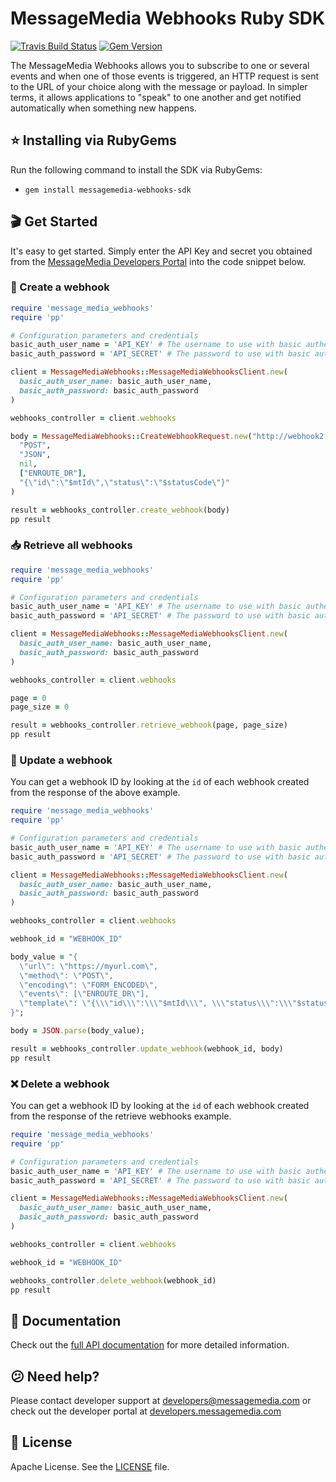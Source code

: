 # MessageMedia Webhooks Ruby SDK
[![Travis Build Status](https://api.travis-ci.org/messagemedia/webhooks-ruby-sdk.svg?branch=master)](https://travis-ci.org/messagemedia/webhooks-ruby-sdk)
[![Gem Version](https://badge.fury.io/rb/messagemedia_webhooks_sdk.svg)](https://badge.fury.io/rb/messagemedia_webhooks_sdk)

The MessageMedia Webhooks allows you to subscribe to one or several events and when one of those events is triggered, an HTTP request is sent to the URL of your choice along with the message or payload. In simpler terms, it allows applications to "speak" to one another and get notified automatically when something new happens.

## ⭐️ Installing via RubyGems
Run the following command to install the SDK via RubyGems:
* `gem install messagemedia-webhooks-sdk`

## 🎬 Get Started
It's easy to get started. Simply enter the API Key and secret you obtained from the [MessageMedia Developers Portal](https://developers.messagemedia.com) into the code snippet below.

### 🚀 Create a webhook
```ruby
require 'message_media_webhooks'
require 'pp'

# Configuration parameters and credentials
basic_auth_user_name = 'API_KEY' # The username to use with basic authentication
basic_auth_password = 'API_SECRET' # The password to use with basic authentication

client = MessageMediaWebhooks::MessageMediaWebhooksClient.new(
  basic_auth_user_name: basic_auth_user_name,
  basic_auth_password: basic_auth_password
)

webhooks_controller = client.webhooks

body = MessageMediaWebhooks::CreateWebhookRequest.new("http://webhook2.com",
  "POST",
  "JSON",
  nil,
  ["ENROUTE_DR"],
  "{\"id\":\"$mtId\",\"status\":\"$statusCode\"}"
)

result = webhooks_controller.create_webhook(body)
pp result

```

### 📥 Retrieve all webhooks
```ruby
require 'message_media_webhooks'
require 'pp'

# Configuration parameters and credentials
basic_auth_user_name = 'API_KEY' # The username to use with basic authentication
basic_auth_password = 'API_SECRET' # The password to use with basic authentication

client = MessageMediaWebhooks::MessageMediaWebhooksClient.new(
  basic_auth_user_name: basic_auth_user_name,
  basic_auth_password: basic_auth_password
)

webhooks_controller = client.webhooks

page = 0
page_size = 0

result = webhooks_controller.retrieve_webhook(page, page_size)
pp result

```

### 🔄 Update a webhook
You can get a webhook ID by looking at the `id` of each webhook created from the response of the above example.
```ruby
require 'message_media_webhooks'
require 'pp'

# Configuration parameters and credentials
basic_auth_user_name = 'API_KEY' # The username to use with basic authentication
basic_auth_password = 'API_SECRET' # The password to use with basic authentication

client = MessageMediaWebhooks::MessageMediaWebhooksClient.new(
  basic_auth_user_name: basic_auth_user_name,
  basic_auth_password: basic_auth_password
)

webhooks_controller = client.webhooks

webhook_id = "WEBHOOK_ID"

body_value = "{
  \"url\": \"https://myurl.com\",        
  \"method\": \"POST\",        
  \"encoding\": \"FORM_ENCODED\",        
  \"events\": [\"ENROUTE_DR\"],        
  \"template\": \"{\\\"id\\\":\\\"$mtId\\\", \\\"status\\\":\\\"$statusCode\\\"}\"    
}";

body = JSON.parse(body_value);

result = webhooks_controller.update_webhook(webhook_id, body)
pp result

```

### ❌ Delete a webhook
You can get a webhook ID by looking at the `id` of each webhook created from the response of the retrieve webhooks example.
```ruby
require 'message_media_webhooks'
require 'pp'

# Configuration parameters and credentials
basic_auth_user_name = 'API_KEY' # The username to use with basic authentication
basic_auth_password = 'API_SECRET' # The password to use with basic authentication

client = MessageMediaWebhooks::MessageMediaWebhooksClient.new(
  basic_auth_user_name: basic_auth_user_name,
  basic_auth_password: basic_auth_password
)

webhooks_controller = client.webhooks

webhook_id = "WEBHOOK_ID"

webhooks_controller.delete_webhook(webhook_id)
pp result

```

## 📕 Documentation
Check out the [full API documentation](DOCUMENTATION.md) for more detailed information.

## 😕 Need help?
Please contact developer support at developers@messagemedia.com or check out the developer portal at [developers.messagemedia.com](https://developers.messagemedia.com/)

## 📃 License
Apache License. See the [LICENSE](LICENSE) file.
